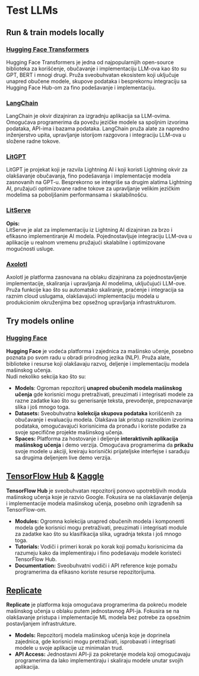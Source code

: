 # Test LLMs

## Run & train models locally

### [**Hugging Face Transformers**](https://github.com/huggingface/transformers)

Hugging Face Transformers je jedna od najpopularnijih open-source biblioteka za korišćenje, obučavanje i implementaciju LLM-ova kao što su GPT, BERT i mnogi drugi. Pruža sveobuhvatan ekosistem koji uključuje unapred obučene modele, skupove podataka i besprekornu integraciju sa Hugging Face Hub-om za fino podešavanje i implementaciju.

### [**LangChain**](https://github.com/langchain-ai/langchain)

LangChain je okvir dizajniran za izgradnju aplikacija sa LLM-ovima. Omogućava programerima da povežu jezičke modele sa spoljnim izvorima podataka, API-ima i bazama podataka. LangChain pruža alate za napredno inženjerstvo upita, upravljanje istorijom razgovora i integraciju LLM-ova u složene radne tokove.

### [**LitGPT**](https://github.com/Lightning-AI/litgpt)

LitGPT je projekat koji je razvila Lightning AI i koji koristi Lightning okvir za olakšavanje obučavanja, fino podešavanja i implementacije modela zasnovanih na GPT-u. Besprekorno se integriše sa drugim alatima Lightning AI, pružajući optimizovane radne tokove za upravljanje velikim jezičkim modelima sa poboljšanim performansama i skalabilnošću.

### [**LitServe**](https://github.com/Lightning-AI/LitServe)

**Opis:**\
LitServe je alat za implementaciju iz Lightning AI dizajniran za brzo i efikasno implementiranje AI modela. Pojednostavljuje integraciju LLM-ova u aplikacije u realnom vremenu pružajući skalabilne i optimizovane mogućnosti usluge.

### [**Axolotl**](https://github.com/axolotl-ai-cloud/axolotl)

Axolotl je platforma zasnovana na oblaku dizajnirana za pojednostavljenje implementacije, skaliranja i upravljanja AI modelima, uključujući LLM-ove. Pruža funkcije kao što su automatsko skaliranje, praćenje i integracija sa raznim cloud uslugama, olakšavajući implementaciju modela u produkcionim okruženjima bez opsežnog upravljanja infrastrukturom.

## Try models online

### [**Hugging Face**](https://huggingface.co/)

**Hugging Face** je vodeća platforma i zajednica za mašinsko učenje, posebno poznata po svom radu u obradi prirodnog jezika (NLP). Pruža alate, biblioteke i resurse koji olakšavaju razvoj, deljenje i implementaciju modela mašinskog učenja.\
Nudi nekoliko sekcija kao što su:

* **Models**: Ogroman repozitorij **unapred obučenih modela mašinskog učenja** gde korisnici mogu pretraživati, preuzimati i integrisati modele za razne zadatke kao što su generisanje teksta, prevođenje, prepoznavanje slika i još mnogo toga.
* **Datasets:** Sveobuhvatna **kolekcija skupova podataka** korišćenih za obučavanje i evaluaciju modela. Olakšava lak pristup raznolikim izvorima podataka, omogućavajući korisnicima da pronađu i koriste podatke za svoje specifične projekte mašinskog učenja.
* **Spaces:** Platforma za hostovanje i deljenje **interaktivnih aplikacija mašinskog učenja** i demo verzija. Omogućava programerima da **prikažu** svoje modele u akciji, kreiraju korisnički prijateljske interfejse i sarađuju sa drugima deljenjem live demo verzija.

## [**TensorFlow Hub**](https://www.tensorflow.org/hub) **&** [**Kaggle**](https://www.kaggle.com/)

**TensorFlow Hub** je sveobuhvatan repozitorij ponovo upotrebljivih modula mašinskog učenja koje je razvio Google. Fokusira se na olakšavanje deljenja i implementacije modela mašinskog učenja, posebno onih izgrađenih sa TensorFlow-om.

* **Modules:** Ogromna kolekcija unapred obučenih modela i komponenti modela gde korisnici mogu pretraživati, preuzimati i integrisati module za zadatke kao što su klasifikacija slika, ugradnja teksta i još mnogo toga.
* **Tutorials:** Vodiči i primeri korak po korak koji pomažu korisnicima da razumeju kako da implementiraju i fino podešavaju modele koristeći TensorFlow Hub.
* **Documentation:** Sveobuhvatni vodiči i API reference koje pomažu programerima da efikasno koriste resurse repozitorijuma.

## [**Replicate**](https://replicate.com/home)

**Replicate** je platforma koja omogućava programerima da pokreću modele mašinskog učenja u oblaku putem jednostavnog API-ja. Fokusira se na olakšavanje pristupa i implementacije ML modela bez potrebe za opsežnim postavljanjem infrastrukture.

* **Models:** Repozitorij modela mašinskog učenja koje je doprinela zajednica, gde korisnici mogu pretraživati, isprobavati i integrisati modele u svoje aplikacije uz minimalan trud.
* **API Access:** Jednostavni API-ji za pokretanje modela koji omogućavaju programerima da lako implementiraju i skaliraju modele unutar svojih aplikacija.
